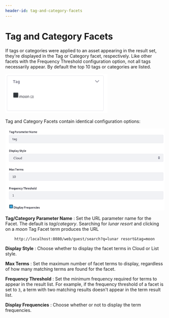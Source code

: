 ```yaml
---
header-id: tag-and-category-facets
---
```


# Tag and Category Facets

If tags or categories were applied to an asset appearing in the result set,
they're displayed in the Tag or Category facet, respectively. Like other facets
with the Frequency Threshold configuration option, not all tags necessarily
appear. By default the top 10 tags or categories are listed.

![Figure 1: Each Tag or Category with matching content is a facet term.](../../../images/search-tag-facet.png)

Tag and Category Facets contain identical configuration options:

![Figure 2: Tag and Category Facets are configurable.](../../../images/search-tag-facet-config.png)

**Tag/Category Parameter Name**
: Set the URL parameter name for the Facet. The default is *tag*/*category*.
Searching for *lunar resort* and clicking on a *moon* Tag Facet term produces
the URL

        http://localhost:8080/web/guest/search?q=lunar resort&tag=moon

**Display Style**
: Choose whether to display the facet terms in Cloud or List style.

**Max Terms**
: Set the maximum number of facet terms to display, regardless of how many
matching terms are found for the facet.

**Frequency Threshold**
: Set the minimum frequency required for terms to appear in the result list. For
example, if the frequency threshold of a facet is set to `3`, a term with two
matching results doesn't appear in the term result list.

**Display Frequencies**
: Choose whether or not to display the term frequencies.

